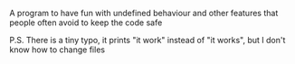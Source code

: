 A program to have fun with undefined behaviour and other features that people often avoid to keep the code safe

P.S. There is a tiny typo, it prints "it work" instead of "it works", but I don't know how to change files
